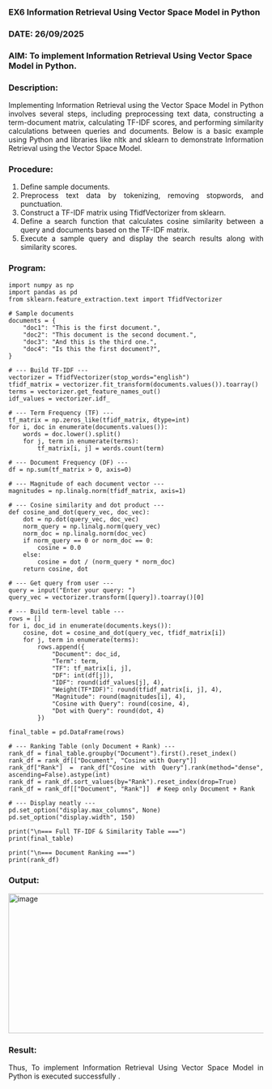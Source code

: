 ### EX6 Information Retrieval Using Vector Space Model in Python
### DATE: 26/09/2025
### AIM: To implement Information Retrieval Using Vector Space Model in Python.
### Description: 
<div align = "justify">
Implementing Information Retrieval using the Vector Space Model in Python involves several steps, including preprocessing text data, constructing a term-document matrix, 
calculating TF-IDF scores, and performing similarity calculations between queries and documents. Below is a basic example using Python and libraries like nltk and 
sklearn to demonstrate Information Retrieval using the Vector Space Model.

### Procedure:
1. Define sample documents.
2. Preprocess text data by tokenizing, removing stopwords, and punctuation.
3. Construct a TF-IDF matrix using TfidfVectorizer from sklearn.
4. Define a search function that calculates cosine similarity between a query and documents based on the TF-IDF matrix.
5. Execute a sample query and display the search results along with similarity scores.

### Program:
```
import numpy as np
import pandas as pd
from sklearn.feature_extraction.text import TfidfVectorizer

# Sample documents
documents = {
    "doc1": "This is the first document.",
    "doc2": "This document is the second document.",
    "doc3": "And this is the third one.",
    "doc4": "Is this the first document?",
}

# --- Build TF-IDF ---
vectorizer = TfidfVectorizer(stop_words="english")
tfidf_matrix = vectorizer.fit_transform(documents.values()).toarray()
terms = vectorizer.get_feature_names_out()
idf_values = vectorizer.idf_

# --- Term Frequency (TF) ---
tf_matrix = np.zeros_like(tfidf_matrix, dtype=int)
for i, doc in enumerate(documents.values()):
    words = doc.lower().split()
    for j, term in enumerate(terms):
        tf_matrix[i, j] = words.count(term)

# --- Document Frequency (DF) ---
df = np.sum(tf_matrix > 0, axis=0)

# --- Magnitude of each document vector ---
magnitudes = np.linalg.norm(tfidf_matrix, axis=1)

# --- Cosine similarity and dot product ---
def cosine_and_dot(query_vec, doc_vec):
    dot = np.dot(query_vec, doc_vec)
    norm_query = np.linalg.norm(query_vec)
    norm_doc = np.linalg.norm(doc_vec)
    if norm_query == 0 or norm_doc == 0:
        cosine = 0.0
    else:
        cosine = dot / (norm_query * norm_doc)
    return cosine, dot

# --- Get query from user ---
query = input("Enter your query: ")
query_vec = vectorizer.transform([query]).toarray()[0]

# --- Build term-level table ---
rows = []
for i, doc_id in enumerate(documents.keys()):
    cosine, dot = cosine_and_dot(query_vec, tfidf_matrix[i])
    for j, term in enumerate(terms):
        rows.append({
            "Document": doc_id,
            "Term": term,
            "TF": tf_matrix[i, j],
            "DF": int(df[j]),
            "IDF": round(idf_values[j], 4),
            "Weight(TF*IDF)": round(tfidf_matrix[i, j], 4),
            "Magnitude": round(magnitudes[i], 4),
            "Cosine with Query": round(cosine, 4),
            "Dot with Query": round(dot, 4)
        })

final_table = pd.DataFrame(rows)

# --- Ranking Table (only Document + Rank) ---
rank_df = final_table.groupby("Document").first().reset_index()
rank_df = rank_df[["Document", "Cosine with Query"]]
rank_df["Rank"] = rank_df["Cosine with Query"].rank(method="dense", ascending=False).astype(int)
rank_df = rank_df.sort_values(by="Rank").reset_index(drop=True)
rank_df = rank_df[["Document", "Rank"]]  # Keep only Document + Rank

# --- Display neatly ---
pd.set_option("display.max_columns", None)
pd.set_option("display.width", 150)

print("\n=== Full TF-IDF & Similarity Table ===")
print(final_table)

print("\n=== Document Ranking ===")
print(rank_df)

```
### Output:

<img width="975" height="276" alt="image" src="https://github.com/user-attachments/assets/2e70cc26-71be-496f-8417-2392b8cb4851" />


### Result:

Thus, To implement Information Retrieval Using Vector Space Model in Python is executed successfully .
